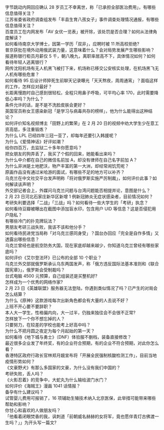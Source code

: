 字节跳动内网回应确认 28 岁员工不幸离世，称「已承担全部医治费用」，有哪些信息值得关注？  
江苏省委省政府调查组发布「丰县生育八孩女子」事件调查处理情况通报，有哪些信息值得关注？  
百度员工在内网发布「AV 女优一览表」被开除，该处罚是否合理？如何从法律角度解读？  
如何看待南京大学博士，因第一学历「双非」，应聘时被 11 所高校拒绝?  
普京获批在境外动用俄武装力量，这意味着什么？会对局势发展产生哪些影响？  
报道称银行柜员月薪仅 5 千，朝八晚九，离职率居高不下，具体情况如何？如何看待年轻人逃离银行？  
网传沈阳机场有无人机黑飞被打下来，机场称已移交公安核实处理，在机场黑飞无人机有哪些危害？  
如何看待 95 后设计师猝死生前聊天记录曝光「天天熬夜，周周通宵」？面临这样的工作，怎样应对最好？  
长距离慢跑时自己感到很轻松，全程只用鼻子呼吸，可平均心率 170，此时需要降低心率吗？为什么？  
条件允许的话，是不是不洗脸皮肤会更好？  
英国官员称女王感染新冠「是学习与病毒共存的榜样」，他为什么能得出这种结论？  
如何评价知名视频博主「田野上的繁荣」在 2 月 20 日的视频中劝大学生少在意工资高低，多注重锻炼？  
为什么 LPL 已经四年三冠一亚了，却每年还要引入韩援呢？  
为什么《爱情神话》好评如潮？  
给你四百万，去监狱二十多年你愿意吗？  
把女朋友的狗弄丢了，我买了个假的回来，她能看出来吗？  
为什么中介都在自己的微信名前加 A，却没有律师在自己名字前加 A？  
为什么非洲是土地肥沃，物产丰富的第一大洲，却经常闹饥荒呢？  
原画作品没有通过米哈游的面试，有哪些不足的地方可以补齐？  
乌克兰在中文社交平台发声明称「将对俄罗斯实施严厉制裁」，如何评价此事？如何解读该声明？  
外交部记者会上，外媒问乌克兰问题与台湾问题能否相提并论，意图是什么？  
2 月 23 日河北石家庄新华区新增 1 例新冠肺炎无症状感染者，目前情况如何？  
考研失利要选择「二战」「三战」吗？如何看待一些大学生的「考研」执念？  
如何看待豆瓣被曝出在截图中添加盲水印，包含用户 UID 等信息？这是否侵犯用户隐私？  
有哪些冷门的扑克牌玩法？  
男朋友考研三战失败，我该不该和他分手？  
如何看待民进党当局称「对乌克兰感同身受」？国台办回应「完全是自作多情」又透露出哪些信息？  
乌克兰曾经也是航空防务大国，现在家底却越来越少，你知道乌克兰曾经有哪些家底吗？  
如何评价《艾尔登法环》已公布的全部 10 个职业？  
乌克兰外交部就俄罗斯承认乌东两国发声，称「俄方违反国际法基本准则和《联合国宪章》」，俄罗斯会受制裁吗？  
台式电脑 4500 元预算，自己组装还是买整机好?  
怎样成为一个优秀的网络作家?  
2 月 23 日《英雄联盟》服务器无法登陆，你遇到类似情况了吗？已产生的对局会怎么结算？  
为什么《原神》这款游戏每次出新角色都会有大量的人去说不好？  
上班不开心要不要辞职？  
本人大一学生，性格偏内向，大一过半，仍独来独往会不会很不正常?  
怎样放下一个你不想忘掉的人？  
只要努力，在较差的学校也能考上好高中吗？  
为什么不把月圆之夜定为每个月起始的第一天？  
如何看待《地下城与勇士》（DNF）体验服不删档，装备直接修改？  
最近很多企业发了年终奖，有的企业符合预期，有的企业不符合预期，对此你怎么看？  
香港特区政府行政长官林郑月娥宣布将「开展全民强制核酸检测工作」，目前当地疫情形势如何？  
《文豪野犬》有那么多国家的文豪，为什么没有我们中国的？  
考研失败，丢人吗？  
《火影忍着》的竞争中，大蛇丸为什么输给波门水门？  
如何评价《海贼王》漫画 1041 话情报？  
备孕有什么建议吗？  
试管婴儿费用可报销了，16 项辅助生殖技术纳入北京医保，此举措可能带来哪些帮助和影响？  
你甘心和喜欢的人做朋友吗？  
「他看着闭眼焚香的我，讽刺道「前朝威名赫赫的女将军，竟也愿伴青灯古佛渡一生吗？」」为开头写一篇文?  
